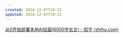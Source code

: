```yaml
---
created: 2024-12-07T19:32
updated: 2024-12-07T19:32
---
```

[从0开始部署本地AI绘画(6000字长文) - 知乎 (zhihu.com)](https://zhuanlan.zhihu.com/p/616204096)


